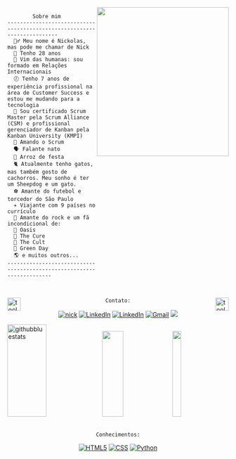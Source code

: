 <img align="right" src="https://i.ibb.co/SNnLtVK/octocat-1673226204150.png" width="300" height="339"/>

<div>

```JS
        Sobre mim
------------------------------------------------------------------------
  👱‍♂️ Meu nome é Nickolas, mas pode me chamar de Nick
  👶 Tenho 28 anos
  📖 Vim das humanas: sou formado em Relações Internacionais
  🕖 Tenho 7 anos de experiência profissional na área de Customer Success e estou me mudando para a tecnologia
  🏅 Sou certificado Scrum Master pela Scrum Alliance (CSM) e profissional gerenciador de Kanban pela Kanban University (KMPI)
  💞 Amando o Scrum
  🗣 Falante nato
  🎉 Arroz de festa
  🐈 Atualmente tenho gatos, mas também gosto de cachorros. Meu sonho é ter um Sheepdog e um gato.
  ⚽ Amante do futebol e torcedor do São Paulo
  ✈ Viajante com 9 países no currículo
  🎸 Amante do rock e um fã incondicional de:
  🎵 Oasis
  🎵 The Cure
  🎵 The Cult
  🎵 Green Day
  🌎 e muitos outros...
----------------------------------------------------------------------
 
```
 
</div>

##
<img width="30" alt="tools" align="left" src="https://camo.githubusercontent.com/beb64ff21c883e318e4f5db5231c2ba4175705bea1c9249e82a41ab375db4f75/68747470733a2f2f6d65646961322e67697068792e636f6d2f6d656469612f51737347456d706b79454f684243623765312f67697068792e6769663f6369643d656366303565343761306e336769316266716e74716d6f62386739616964316f796a327772336473336d67373030626c267269643d67697068792e676966" />
<img width="30" alt="tools" align="right" src="https://camo.githubusercontent.com/beb64ff21c883e318e4f5db5231c2ba4175705bea1c9249e82a41ab375db4f75/68747470733a2f2f6d65646961322e67697068792e636f6d2f6d656469612f51737347456d706b79454f684243623765312f67697068792e6769663f6369643d656366303565343761306e336769316266716e74716d6f62386739616964316f796a327772336473336d67373030626c267269643d67697068792e676966" />

<div align="center"> 

```Contato:```

[![nick]( https://img.shields.io/github/followers/nickmoura?label=follow&style=social)]([LINK-DO-SEU-GITHUB](https://github.com/nickmoura/NickMoura)) <a href="https://open.spotify.com/user/12177611595"><img src="https://img.shields.io/badge/Nick-05122A.svg?style=plastic&logo=spotify&logoColor=green" alt="LinkedIn"/></a> <a href="https://www.linkedin.com/in/nickmoura/"><img src="https://img.shields.io/badge/Nick-05122A.svg?style=plastic&logo=linkedin&logoColor=blue" alt="LinkedIn"/></a> </a> <a href="mailto:nickmoura26@gmail.com"><img img src="https://img.shields.io/badge/Nick-05122A.svg?style=plastic&logo=gmail&logoColor=red" alt="Gmail"/></a>
<a href="http://discordapp.com/users/NickMoura#1723"><img src="https://img.shields.io/badge/Nick-05122A.svg?style=plastic&logo=discord&logoColor=blue" /></a>

</div>



<div align="left">  
<img width="42%" height="210px" src="https://github-readme-stats.vercel.app/api?username=nickmoura&show_icons=true&count_private=true&hide_border=true&title_color=DB7093&icon_color=C71585&text_color=DB7093&bg_color=0d1117" alt="githubbluestats" /> 
 
<img width="31%" height="195px" src="https://github-readme-stats.vercel.app/api/top-langs/?username=nickmoura&layout=compact&hide_border=true&title_color=DB7093&text_color=DB7093&bg_color=0d1117" />
 
<img width="20%" height="195px" src="https://raw.githubusercontent.com/nickmoura/nickmoura/main/JTHf.gif" width="100%"/>
 
</div>

<br>

<div align="center">
 
 ```Conhecimentos:```

[![HTML5](https://img.shields.io/badge/-HTML-05122A?style=flat&logo=HTML5)](https://html.com/)
[![CSS](https://img.shields.io/badge/-CSS-05122A?style=flat&logo=CSS3&logoColor=1572B6)](https://css-tricks.com/)
[![Python](https://img.shields.io/badge/python-3670A0?style=for-the-badge&logo=python&logoColor=ffdd54)](https://www.python.org/)

</div>
